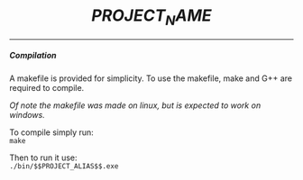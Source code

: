 # $$PROJECT_NAME$$
----------------------

##### Compilation

A makefile is provided for simplicity. To use the makefile, make and G++ are
required to compile.  

*Of note the makefile was made on linux, but is expected to work on windows.*

To compile simply run:  
``make``

Then to run it use:  
``./bin/$$PROJECT_ALIAS$$.exe``
